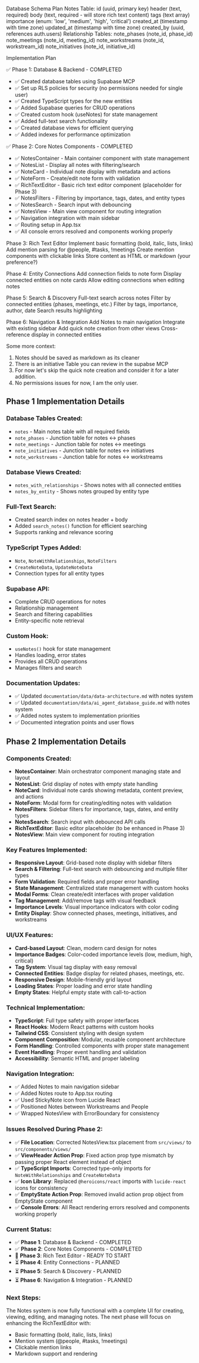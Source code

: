 Database Schema Plan
Notes Table:
id (uuid, primary key)
header (text, required)
body (text, required - will store rich text content)
tags (text array)
importance (enum: 'low', 'medium', 'high', 'critical')
created_at (timestamp with time zone)
updated_at (timestamp with time zone)
created_by (uuid, references auth.users)
Relationship Tables:
note_phases (note_id, phase_id)
note_meetings (note_id, meeting_id)
note_workstreams (note_id, workstream_id)
note_initiatives (note_id, initiative_id)

Implementation Plan

✅ Phase 1: Database & Backend - COMPLETED
- ✅ Created database tables using Supabase MCP
- ✅ Set up RLS policies for security (no permissions needed for single user)
- ✅ Created TypeScript types for the new entities
- ✅ Added Supabase queries for CRUD operations
- ✅ Created custom hook (useNotes) for state management
- ✅ Added full-text search functionality
- ✅ Created database views for efficient querying
- ✅ Added indexes for performance optimization

✅ Phase 2: Core Notes Components - COMPLETED
- ✅ NotesContainer - Main container component with state management
- ✅ NotesList - Display all notes with filtering/search
- ✅ NoteCard - Individual note display with metadata and actions
- ✅ NoteForm - Create/edit note form with validation
- ✅ RichTextEditor - Basic rich text editor component (placeholder for Phase 3)
- ✅ NotesFilters - Filtering by importance, tags, dates, and entity types
- ✅ NotesSearch - Search input with debouncing
- ✅ NotesView - Main view component for routing integration
- ✅ Navigation integration with main sidebar
- ✅ Routing setup in App.tsx
- ✅ All console errors resolved and components working properly

Phase 3: Rich Text Editor
Implement basic formatting (bold, italic, lists, links)
Add mention parsing for @people, #tasks, !meetings
Create mention components with clickable links
Store content as HTML or markdown (your preference?)

Phase 4: Entity Connections
Add connection fields to note form
Display connected entities on note cards
Allow editing connections when editing notes

Phase 5: Search & Discovery
Full-text search across notes
Filter by connected entities (phases, meetings, etc.)
Filter by tags, importance, author, date
Search results highlighting

Phase 6: Navigation & Integration
Add Notes to main navigation
Integrate with existing sidebar
Add quick note creation from other views
Cross-reference display in connected entities

Some more context:
1. Notes should be saved as markdown as its cleaner
2. There is an initiative Table you can review in the supabse MCP
3. For now let's skip the quick note creation and consider it for a later addition.
4. No permissions issues for now, I am the only user.

## Phase 1 Implementation Details

### Database Tables Created:
- `notes` - Main notes table with all required fields
- `note_phases` - Junction table for notes ↔ phases
- `note_meetings` - Junction table for notes ↔ meetings  
- `note_initiatives` - Junction table for notes ↔ initiatives
- `note_workstreams` - Junction table for notes ↔ workstreams

### Database Views Created:
- `notes_with_relationships` - Shows notes with all connected entities
- `notes_by_entity` - Shows notes grouped by entity type

### Full-Text Search:
- Created search index on notes header + body
- Added `search_notes()` function for efficient searching
- Supports ranking and relevance scoring

### TypeScript Types Added:
- `Note`, `NoteWithRelationships`, `NoteFilters`
- `CreateNoteData`, `UpdateNoteData`
- Connection types for all entity types

### Supabase API:
- Complete CRUD operations for notes
- Relationship management
- Search and filtering capabilities
- Entity-specific note retrieval

### Custom Hook:
- `useNotes()` hook for state management
- Handles loading, error states
- Provides all CRUD operations
- Manages filters and search

### Documentation Updates:
- ✅ Updated `documentation/data/data-architecture.md` with notes system
- ✅ Updated `documentation/data/ai_agent_database_guide.md` with notes system
- ✅ Added notes system to implementation priorities
- ✅ Documented integration points and user flows

## Phase 2 Implementation Details

### Components Created:
- **NotesContainer**: Main orchestrator component managing state and layout
- **NotesList**: Grid display of notes with empty state handling
- **NoteCard**: Individual note cards showing metadata, content preview, and actions
- **NoteForm**: Modal form for creating/editing notes with validation
- **NotesFilters**: Sidebar filters for importance, tags, dates, and entity types
- **NotesSearch**: Search input with debounced API calls
- **RichTextEditor**: Basic editor placeholder (to be enhanced in Phase 3)
- **NotesView**: Main view component for routing integration

### Key Features Implemented:
- **Responsive Layout**: Grid-based note display with sidebar filters
- **Search & Filtering**: Full-text search with debouncing and multiple filter types
- **Form Validation**: Required fields and proper error handling
- **State Management**: Centralized state management with custom hooks
- **Modal Forms**: Clean create/edit interfaces with proper validation
- **Tag Management**: Add/remove tags with visual feedback
- **Importance Levels**: Visual importance indicators with color coding
- **Entity Display**: Show connected phases, meetings, initiatives, and workstreams

### UI/UX Features:
- **Card-based Layout**: Clean, modern card design for notes
- **Importance Badges**: Color-coded importance levels (low, medium, high, critical)
- **Tag System**: Visual tag display with easy removal
- **Connected Entities**: Badge display for related phases, meetings, etc.
- **Responsive Design**: Mobile-friendly grid layout
- **Loading States**: Proper loading and error state handling
- **Empty States**: Helpful empty state with call-to-action

### Technical Implementation:
- **TypeScript**: Full type safety with proper interfaces
- **React Hooks**: Modern React patterns with custom hooks
- **Tailwind CSS**: Consistent styling with design system
- **Component Composition**: Modular, reusable component architecture
- **Form Handling**: Controlled components with proper state management
- **Event Handling**: Proper event handling and validation
- **Accessibility**: Semantic HTML and proper labeling

### Navigation Integration:
- ✅ Added Notes to main navigation sidebar
- ✅ Added Notes route to App.tsx routing
- ✅ Used StickyNote icon from Lucide React
- ✅ Positioned Notes between Workstreams and People
- ✅ Wrapped NotesView with ErrorBoundary for consistency

### Issues Resolved During Phase 2:
- ✅ **File Location**: Corrected NotesView.tsx placement from `src/views/` to `src/components/views/`
- ✅ **ViewHeader Action Prop**: Fixed action prop type mismatch by passing proper React element instead of object
- ✅ **TypeScript Imports**: Corrected type-only imports for `NoteWithRelationships` and `CreateNoteData`
- ✅ **Icon Library**: Replaced `@heroicons/react` imports with `lucide-react` icons for consistency
- ✅ **EmptyState Action Prop**: Removed invalid action prop object from EmptyState component
- ✅ **Console Errors**: All React rendering errors resolved and components working properly

### Current Status:
- ✅ **Phase 1**: Database & Backend - COMPLETED
- ✅ **Phase 2**: Core Notes Components - COMPLETED
- 🚧 **Phase 3**: Rich Text Editor - READY TO START
- ⏳ **Phase 4**: Entity Connections - PLANNED
- ⏳ **Phase 5**: Search & Discovery - PLANNED
- ⏳ **Phase 6**: Navigation & Integration - PLANNED

### Next Steps:
The Notes system is now fully functional with a complete UI for creating, viewing, editing, and managing notes. The next phase will focus on enhancing the RichTextEditor with:
- Basic formatting (bold, italic, lists, links)
- Mention system (@people, #tasks, !meetings)
- Clickable mention links
- Markdown support and rendering